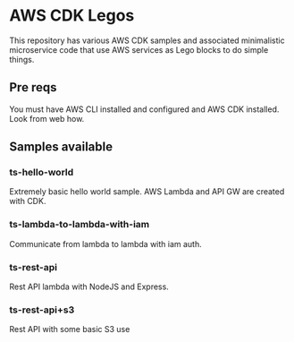 # AWS CDK Legos

This repository has various AWS CDK samples and associated minimalistic microservice code that use AWS services as Lego blocks to do simple things.

## Pre reqs

You must have AWS CLI installed and configured and AWS CDK installed. Look from web how.

## Samples available

### ts-hello-world

Extremely basic hello world sample. AWS Lambda and API GW are created with CDK.

### ts-lambda-to-lambda-with-iam

Communicate from lambda to lambda with iam auth.

### ts-rest-api

Rest API lambda with NodeJS and Express.

### ts-rest-api+s3

Rest API with some basic S3 use
